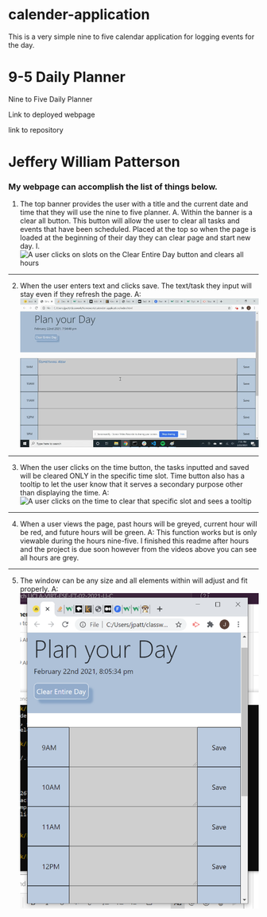 # calender-application
This is a very simple nine to five calendar application for logging events for the day.

# 9-5 Daily Planner
Nine to Five Daily Planner

Link to deployed webpage 

link to repository

# Jeffery William Patterson

### My webpage can accomplish the list of things below.

1. The top banner provides the user with a title and the current date and time that they will use the nine to five planner.
    A. Within the banner is a clear all button. This button will allow the user to clear all tasks and events that have been scheduled. Placed at the top so when the page is loaded at the beginning of their day they can clear page and start new day.
        I. ![A user clicks on slots on the Clear Entire Day button and clears all hours](./assets/videos/clear-all.gif)
***
2. When the user enters text and clicks save. The text/task they input will stay even if they refresh the page.
    A: ![A user clicks on the save button and when the page reloads, their task is still there](./assets/videos/save-tasks.gif)
***
3. When the user clicks on the time button, the tasks inputted and saved will be cleared ONLY in the specific time slot. Time button also has a tooltip to let the user know that it serves a secondary purpose other than displaying the time.
    A: ![A user clicks on the time to clear that specific slot and sees a tooltip](./assets/videos/clear-single-hour.gif)
***
4. When a user views the page, past hours will be greyed, current hour will be red, and future hours will be green.
    A: This function works but is only viewable during the hours nine-five. I finished this readme after hours and the project is due soon however from the videos above you can see all hours are grey.
***
5. The window can be any size and all elements within will adjust and fit properly.
    A: ![Small Window Size](./assets/images/window-shrink.png)
